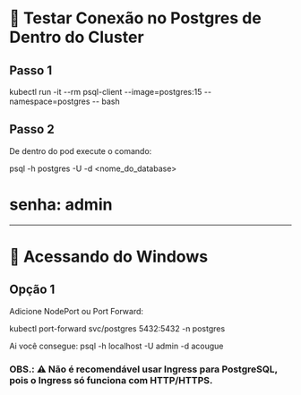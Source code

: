 # 🧩 Testar Conexão no Postgres de Dentro do Cluster

## Passo 1
kubectl run -it --rm psql-client --image=postgres:15 --namespace=postgres -- bash

## Passo 2
De dentro do pod execute o comando:

psql -h postgres -U <user> -d <nome_do_database>
# senha: admin

---
# 🧩 Acessando do Windows

## Opção 1
Adicione NodePort ou Port Forward:

kubectl port-forward svc/postgres 5432:5432 -n postgres

Ai você consegue:
psql -h localhost -U admin -d acougue

### OBS.: ⚠️ Não é recomendável usar Ingress para PostgreSQL, pois o Ingress só funciona com HTTP/HTTPS.
